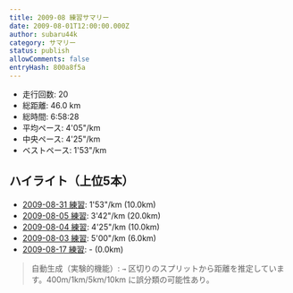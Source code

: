 ```yaml
---
title: 2009-08 練習サマリー
date: 2009-08-01T12:00:00.000Z
author: subaru44k
category: サマリー
status: publish
allowComments: false
entryHash: 800a8f5a
---
```

- 走行回数: 20
- 総距離: 46.0 km
- 総時間: 6:58:28
- 平均ペース: 4'05"/km
- 中央ペース: 4'25"/km
- ベストペース: 1'53"/km

## ハイライト（上位5本）
- [2009-08-31 練習](/2009-08-31-3c296caaa4fefbc079da91f0f3612bf9/): 1'53"/km (10.0km)
- [2009-08-05 練習](/2009-08-05-9dd8a12081d5aadbad63d960bb9d5add/): 3'42"/km (20.0km)
- [2009-08-04 練習](/2009-08-04-924ade9b35049bd938cbce1bc5516734/): 4'25"/km (10.0km)
- [2009-08-03 練習](/2009-08-03-7da5d76447bbc0a3cc40eb64fad762b6/): 5'00"/km (6.0km)
- [2009-08-17 練習](/2009-08-17-9c3d55d5790beaf0f88e87850c04973b/): - (0.0km)

> 自動生成（実験的機能）: `→` 区切りのスプリットから距離を推定しています。400m/1km/5km/10km に誤分類の可能性あり。
